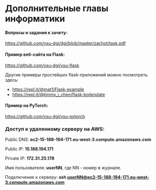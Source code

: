 # Дополнительные главы информатики

#### Вопросы и задания к зачету: 
https://github.com/vsu-dgi/dgi/blob/master/zachot/task.pdf

#### Пример веб-сайта на Flask: 

https://github.com/vsu-dgi/vsu-flask

Другие примеры простейших flask-приложений можно посмотреть здесь:
- https://repl.it/@mat1/Flask-example
- https://repl.it/@timmy_i_chen/flask-boilerplate


#### Пример на PyTorch: 

https://github.com/vsu-dgi/vsu-pytorch




### Доступ к удаленному серверу на AWS:

Public DNS:  **ec2-15-188-194-171.eu-west-3.compute.amazonaws.com**

Public IP:  **15.188.194.171**

Private IP: **172.31.25.178**


Имя пользователя: **userNN**, где NN - номер в журнале.

Подключение к серверу: **ssh userNN@ec2-15-188-194-171.eu-west-3.compute.amazonaws.com**

